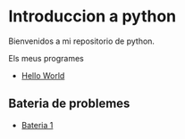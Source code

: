 # Introduccion a python

Bienvenidos a mi repositorio de python.

 Els meus programes

- [Hello World](hello_world.py)

## Bateria de problemes

- [Bateria 1](bateria1.md)
